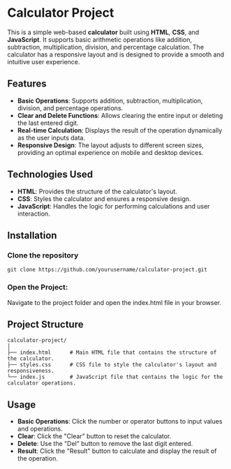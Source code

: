 # Calculator Project

This is a simple web-based **calculator** built using **HTML**, **CSS**, and **JavaScript**. It supports basic arithmetic operations like addition, subtraction, multiplication, division, and percentage calculation. The calculator has a responsive layout and is designed to provide a smooth and intuitive user experience.

## Features

- **Basic Operations**: Supports addition, subtraction, multiplication, division, and percentage operations.
- **Clear and Delete Functions**: Allows clearing the entire input or deleting the last entered digit.
- **Real-time Calculation**: Displays the result of the operation dynamically as the user inputs data.
- **Responsive Design**: The layout adjusts to different screen sizes, providing an optimal experience on mobile and desktop devices.

## Technologies Used

- **HTML**: Provides the structure of the calculator's layout.
- **CSS**: Styles the calculator and ensures a responsive design.
- **JavaScript**: Handles the logic for performing calculations and user interaction.

## Installation

### Clone the repository
```
git clone https://github.com/yourusername/calculator-project.git
```
### Open the Project:

Navigate to the project folder and open the index.html file in your browser.

## Project Structure
```
calculator-project/
│
├── index.html      # Main HTML file that contains the structure of the calculator.
├── styles.css      # CSS file to style the calculator's layout and responsiveness.
└── index.js        # JavaScript file that contains the logic for the calculator operations.
```
## Usage

- **Basic Operations**: Click the number or operator buttons to input values and operations.
- **Clear**: Click the "Clear" button to reset the calculator.
- **Delete**: Use the "Del" button to remove the last digit entered.
- **Result**: Click the "Result" button to calculate and display the result of the operation.

